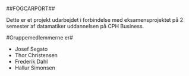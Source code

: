 ##FOGCARPORT## 

Dette er et projekt udarbejdet i forbindelse med eksamensprojektet på 2 semester af datamatiker uddannelsen på CPH Business. 

#Gruppemedlemmerne er#
- Josef Segato 
- Thor Christensen 
- Frederik Dahl
- Hallur Simonsen

